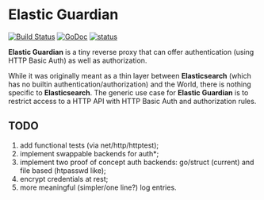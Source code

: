 Elastic Guardian
================

[![Build Status](https://travis-ci.org/alexaandru/elastic_guardian.png?branch=master)](https://travis-ci.org/alexaandru/elastic_guardian)
[![GoDoc](https://godoc.org/github.com/alexaandru/elastic_guardian?status.png)](https://godoc.org/github.com/alexaandru/elastic_guardian)
[![status](https://sourcegraph.com/api/repos/github.com/alexaandru/elastic_guardian/badges/status.png)](https://sourcegraph.com/github.com/alexaandru/elastic_guardian)

**Elastic Guardian** is a tiny reverse proxy that can offer authentication (using HTTP Basic Auth) as well as authorization.

While it was originally meant as a thin layer between **Elasticsearch** (which has no builtin authentication/authorization) and the World,
there is nothing specific to **Elasticsearch**. The generic use case for **Elastic Guardian** is to restrict
access to a HTTP API with HTTP Basic Auth and authorization rules.

TODO
----

 1. add functional tests (via net/http/httptest);
 1. implement swappable backends for auth*;
 1. implement two proof of concept auth backends: go/struct (current) and file based (htpasswd like);
 1. encrypt credentials at rest;
 1. more meaningful (simpler/one line?) log entries.

